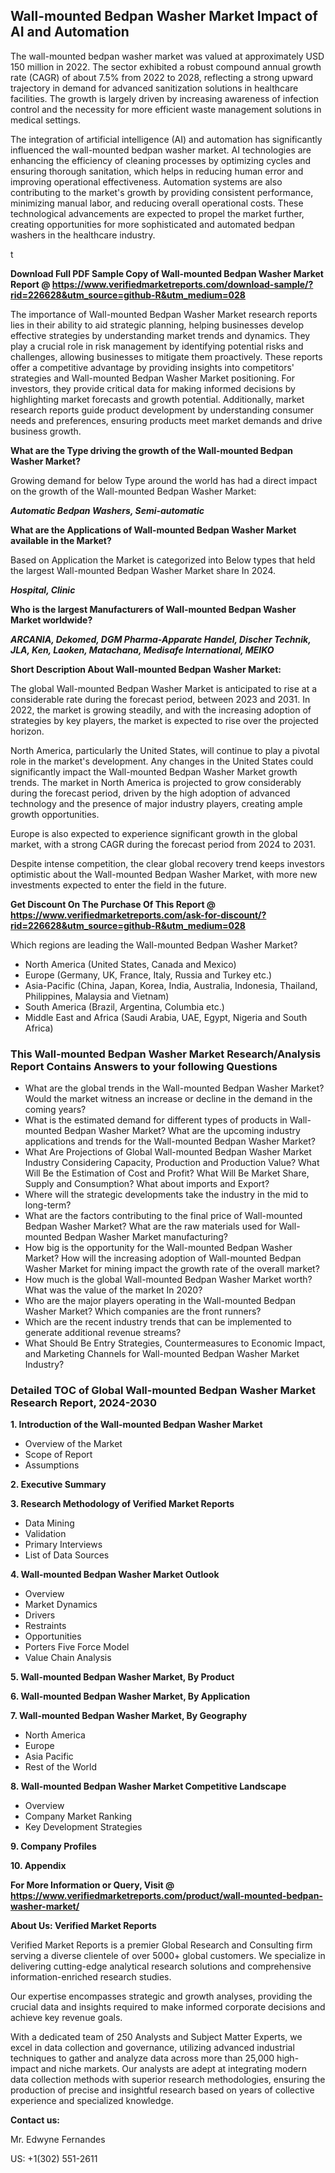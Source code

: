 <h2>Wall-mounted Bedpan Washer Market Impact of AI and Automation</h2><p>The wall-mounted bedpan washer market was valued at approximately USD 150 million in 2022. The sector exhibited a robust compound annual growth rate (CAGR) of about 7.5% from 2022 to 2028, reflecting a strong upward trajectory in demand for advanced sanitization solutions in healthcare facilities. The growth is largely driven by increasing awareness of infection control and the necessity for more efficient waste management solutions in medical settings.</p><p>The integration of artificial intelligence (AI) and automation has significantly influenced the wall-mounted bedpan washer market. AI technologies are enhancing the efficiency of cleaning processes by optimizing cycles and ensuring thorough sanitation, which helps in reducing human error and improving operational effectiveness. Automation systems are also contributing to the market's growth by providing consistent performance, minimizing manual labor, and reducing overall operational costs. These technological advancements are expected to propel the market further, creating opportunities for more sophisticated and automated bedpan washers in the healthcare industry.</p>t</p><p id="" class=""><strong>Download Full PDF Sample Copy of Wall-mounted Bedpan Washer Market Report @ <a href="https://www.verifiedmarketreports.com/download-sample/?rid=226628&utm_source=github-R&utm_medium=028" target="_blank">https://www.verifiedmarketreports.com/download-sample/?rid=226628&utm_source=github-R&utm_medium=028</a></strong></p><p>The importance of&nbsp;Wall-mounted Bedpan Washer Market research reports lies in their ability to aid strategic planning, helping businesses develop effective strategies by understanding market trends and dynamics. They play a crucial role in risk management by identifying potential risks and challenges, allowing businesses to mitigate them proactively. These reports offer a competitive advantage by providing insights into competitors' strategies and Wall-mounted Bedpan Washer Market positioning. For investors, they provide critical data for making informed decisions by highlighting market forecasts and growth potential. Additionally, market research reports guide product development by understanding consumer needs and preferences, ensuring products meet market demands and drive business growth.</p><p><strong>What are the&nbsp;Type driving the growth of the Wall-mounted Bedpan Washer Market?</strong></p><p id="" class="">Growing demand for below Type around the world has had a direct impact on the growth of the Wall-mounted Bedpan Washer Market:</p><em><strong>Automatic Bedpan Washers, Semi-automatic</strong></em></p><strong>What are the&nbsp;Applications&nbsp;of Wall-mounted Bedpan Washer Market available in the Market?</strong></p><p id="" class="">Based on Application the Market is categorized into Below types that held the largest Wall-mounted Bedpan Washer Market share In 2024.</p><em><strong>Hospital, Clinic</strong></em></p><strong>Who is the largest Manufacturers of Wall-mounted Bedpan Washer Market worldwide?</strong></p><p><em><strong>ARCANIA, Dekomed, DGM Pharma-Apparate Handel, Discher Technik, JLA, Ken, Laoken, Matachana, Medisafe International, MEIKO</strong></em></p><p id="" class=""><strong>Short Description About Wall-mounted Bedpan Washer Market:</strong></p><p>The global Wall-mounted Bedpan Washer Market is anticipated to rise at a considerable rate during the forecast period, between 2023 and 2031. In 2022, the market is growing steadily, and with the increasing adoption of strategies by key players, the market is expected to rise over the projected horizon.</p><p>North America, particularly the United States, will continue to play a pivotal role in the market's development. Any changes in the United States could significantly impact the Wall-mounted Bedpan Washer Market growth trends. The market in North America is projected to grow considerably during the forecast period, driven by the high adoption of advanced technology and the presence of major industry players, creating ample growth opportunities.</p><p>Europe is also expected to experience significant growth in the global market, with a strong CAGR during the forecast period from 2024 to 2031.</p><p>Despite intense competition, the clear global recovery trend keeps investors optimistic about the Wall-mounted Bedpan Washer Market, with more new investments expected to enter the field in the future.</p><p id="" class=""><strong>Get Discount On The Purchase Of This Report @ <a href="https://www.verifiedmarketreports.com/ask-for-discount/?rid=226628&utm_source=github-R&utm_medium=028" target="_blank">https://www.verifiedmarketreports.com/ask-for-discount/?rid=226628&utm_source=github-R&utm_medium=028</a></strong></p>Which regions are leading the Wall-mounted Bedpan Washer Market?</p><ul><li>North America (United States, Canada and Mexico)</li><li>Europe (Germany, UK, France, Italy, Russia and Turkey etc.)</li><li>Asia-Pacific (China, Japan, Korea, India, Australia, Indonesia, Thailand, Philippines, Malaysia and Vietnam)</li><li>South America (Brazil, Argentina, Columbia etc.)</li><li>Middle East and Africa (Saudi Arabia, UAE, Egypt, Nigeria and South Africa)</li></ul><h3 id="" class="">This Wall-mounted Bedpan Washer Market Research/Analysis Report Contains Answers to your following Questions</h3><ul><li>What are the global trends in the Wall-mounted Bedpan Washer Market? Would the market witness an increase or decline in the demand in the coming years?</li><li>What is the estimated demand for different types of products in Wall-mounted Bedpan Washer Market? What are the upcoming industry applications and trends for the Wall-mounted Bedpan Washer Market?</li><li>What Are Projections of Global Wall-mounted Bedpan Washer Market Industry Considering Capacity, Production and Production Value? What Will Be the Estimation of Cost and Profit? What Will Be Market Share, Supply and Consumption? What about imports and Export?</li><li>Where will the strategic developments take the industry in the mid to long-term?</li><li>What are the factors contributing to the final price of Wall-mounted Bedpan Washer Market? What are the raw materials used for Wall-mounted Bedpan Washer Market manufacturing?</li><li>How big is the opportunity for the Wall-mounted Bedpan Washer Market? How will the increasing adoption of Wall-mounted Bedpan Washer Market for mining impact the growth rate of the overall market?</li><li>How much is the global Wall-mounted Bedpan Washer Market worth? What was the value of the market In 2020?</li><li>Who are the major players operating in the Wall-mounted Bedpan Washer Market? Which companies are the front runners?</li><li>Which are the recent industry trends that can be implemented to generate additional revenue streams?</li><li>What Should Be Entry Strategies, Countermeasures to Economic Impact, and Marketing Channels for Wall-mounted Bedpan Washer Market Industry?</li></ul><h3 id="" class="">Detailed TOC of Global Wall-mounted Bedpan Washer Market Research Report, 2024-2030</h3><p id="" class=""><strong>1. Introduction of the Wall-mounted Bedpan Washer Market</strong></p><ul><li>Overview of the Market</li><li>Scope of Report</li><li>Assumptions</li></ul><p id="" class=""><strong>2. Executive Summary</strong></p><p id="" class=""><strong>3. Research Methodology of Verified Market Reports</strong></p><ul><li>Data Mining</li><li>Validation</li><li>Primary Interviews</li><li>List of Data Sources</li></ul><p id="" class=""><strong>4. Wall-mounted Bedpan Washer Market Outlook</strong></p><ul><li>Overview</li><li>Market Dynamics</li><li>Drivers</li><li>Restraints</li><li>Opportunities</li><li>Porters Five Force Model</li><li>Value Chain Analysis</li></ul><p id="" class=""><strong>5. Wall-mounted Bedpan Washer Market, By Product</strong></p><p id="" class=""><strong>6. Wall-mounted Bedpan Washer Market, By Application</strong></p><p id="" class=""><strong>7. Wall-mounted Bedpan Washer Market, By Geography</strong></p><ul><li>North America</li><li>Europe</li><li>Asia Pacific</li><li>Rest of the World</li></ul><p id="" class=""><strong>8. Wall-mounted Bedpan Washer Market Competitive Landscape</strong></p><ul><li>Overview</li><li>Company Market Ranking</li><li>Key Development Strategies</li></ul><p id="" class=""><strong>9. Company Profiles</strong></p><p id="" class=""><strong>10. Appendix</strong></p><p id="" class=""><strong>For More Information or Query, Visit @ <a href="https://www.verifiedmarketreports.com/product/wall-mounted-bedpan-washer-market/" target="_blank">https://www.verifiedmarketreports.com/product/wall-mounted-bedpan-washer-market/</a></strong></p><p id="" class=""><strong>About Us: Verified Market Reports</strong></p><p id="" class="">Verified Market Reports is a premier Global Research and Consulting firm serving a diverse clientele of over 5000+ global customers. We specialize in delivering cutting-edge analytical research solutions and comprehensive information-enriched research studies.</p><p id="" class="">Our expertise encompasses strategic and growth analyses, providing the crucial data and insights required to make informed corporate decisions and achieve key revenue goals.</p><p id="" class="">With a dedicated team of 250 Analysts and Subject Matter Experts, we excel in data collection and governance, utilizing advanced industrial techniques to gather and analyze data across more than 25,000 high-impact and niche markets. Our analysts are adept at integrating modern data collection methods with superior research methodologies, ensuring the production of precise and insightful research based on years of collective experience and specialized knowledge.</p><p id="" class=""><strong>Contact us:</strong></p><p id="" class="">Mr. Edwyne Fernandes</p><p id="" class="">US: +1(302) 551-2611</p>